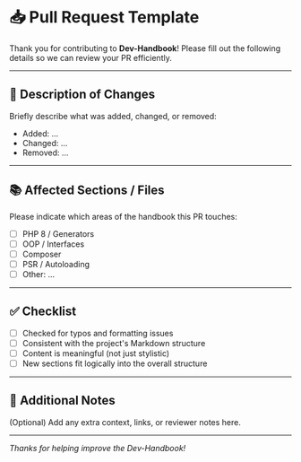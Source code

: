 # 📥 Pull Request Template

Thank you for contributing to **Dev-Handbook**! Please fill out the following details so we can review your PR efficiently.

---

## 📌 Description of Changes

Briefly describe what was added, changed, or removed:

- Added: ...
- Changed: ...
- Removed: ...

---

## 📚 Affected Sections / Files

Please indicate which areas of the handbook this PR touches:

- [ ] PHP 8 / Generators
- [ ] OOP / Interfaces
- [ ] Composer
- [ ] PSR / Autoloading
- [ ] Other: ...

---

## ✅ Checklist

- [ ] Checked for typos and formatting issues
- [ ] Consistent with the project's Markdown structure
- [ ] Content is meaningful (not just stylistic)
- [ ] New sections fit logically into the overall structure

---

## 💬 Additional Notes

(Optional) Add any extra context, links, or reviewer notes here.

---

_Thanks for helping improve the Dev-Handbook!_
